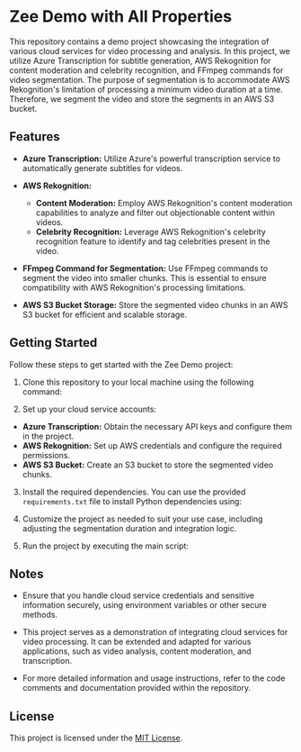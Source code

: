 # Zee Demo with All Properties

This repository contains a demo project showcasing the integration of various cloud services for video processing and analysis. In this project, we utilize Azure Transcription for subtitle generation, AWS Rekognition for content moderation and celebrity recognition, and FFmpeg commands for video segmentation. The purpose of segmentation is to accommodate AWS Rekognition's limitation of processing a minimum video duration at a time. Therefore, we segment the video and store the segments in an AWS S3 bucket.

## Features

- **Azure Transcription:** Utilize Azure's powerful transcription service to automatically generate subtitles for videos.

- **AWS Rekognition:**
  - **Content Moderation:** Employ AWS Rekognition's content moderation capabilities to analyze and filter out objectionable content within videos.
  - **Celebrity Recognition:** Leverage AWS Rekognition's celebrity recognition feature to identify and tag celebrities present in the video.

- **FFmpeg Command for Segmentation:** Use FFmpeg commands to segment the video into smaller chunks. This is essential to ensure compatibility with AWS Rekognition's processing limitations.

- **AWS S3 Bucket Storage:** Store the segmented video chunks in an AWS S3 bucket for efficient and scalable storage.

## Getting Started

Follow these steps to get started with the Zee Demo project:

1. Clone this repository to your local machine using the following command:

2. Set up your cloud service accounts:
- **Azure Transcription:** Obtain the necessary API keys and configure them in the project.
- **AWS Rekognition:** Set up AWS credentials and configure the required permissions.
- **AWS S3 Bucket:** Create an S3 bucket to store the segmented video chunks.

3. Install the required dependencies. You can use the provided `requirements.txt` file to install Python dependencies using:

4. Customize the project as needed to suit your use case, including adjusting the segmentation duration and integration logic.

5. Run the project by executing the main script:

## Notes

- Ensure that you handle cloud service credentials and sensitive information securely, using environment variables or other secure methods.

- This project serves as a demonstration of integrating cloud services for video processing. It can be extended and adapted for various applications, such as video analysis, content moderation, and transcription.

- For more detailed information and usage instructions, refer to the code comments and documentation provided within the repository.

## License

This project is licensed under the [MIT License](LICENSE).
